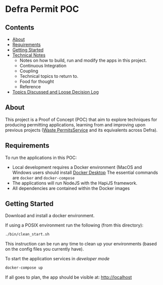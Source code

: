 # Defra Permit POC

## Contents

- [About](#about)
- [Requirements](#requirements)
- [Getting Started](#getting-started)
- [Technical Notes](./docs/technical/)
  - Notes on how to build, run and modify the apps in this project.
  - Continuous Integration
  - Coupling
  - Technical topics to return to.
  - Food for thought
  - Reference
- [Topics Discussed and Loose Decision Log](./docs/topics/)

## About

This project is a Proof of Concept (POC) that aim to explore
techniques for producing permitting applications, learning from and
improving upon previous projects
([Waste PermitsService](https://github.com/DEFRA/waste-permits)
and its equivalents across Defra).



## Requirements

To run the applications in this POC:

* Local development requires a Docker environment (MacOS and
  Windows users should install
  [Docker Desktop](https://www.docker.com/get-started)
  The essential commands are `docker` and `docker-compose`
* The applications will run NodeJS with the HapiJS framework.
* All dependencies are contained within the Docker images

## Getting Started

Download and install a docker environment.

If using a POSIX environment run the following (from this
directory):

```sh
./bin/clean_start.sh
```

This instruction can be run any time to clean up your environments
(based on the config files you currently have).

To start the application services in _developer mode_
```sh
docker-compose up
```

If all goes to plan, the app should be visible at:
[http://localhost](http://localhost)
